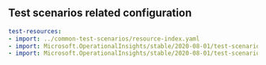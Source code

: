 ## Test scenarios related configuration

``` yaml
test-resources:
- import: ../common-test-scenarios/resource-index.yaml
- import: Microsoft.OperationalInsights/stable/2020-08-01/test-scenarios/resource-workspace.yaml
- import: Microsoft.OperationalInsights/stable/2020-08-01/test-scenarios/resource-workspace-export.yaml
```